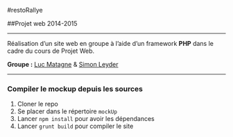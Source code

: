 #restoRallye

##Projet web 2014-2015

***

Réalisation d’un site web en groupe à l’aide d’un framework **PHP** dans le cadre du cours de Projet Web.

**Groupe :** [Luc Matagne](http://luc-matagne.be/Portfolio/) & [Simon Leyder](http://portfolio.simon-leyder.be/)

***

### Compiler le mockup depuis les sources

1. Cloner le repo
1. Se placer dans le répertoire `mockUp`
1. Lancer `npm install` pour avoir les dépendances
1. Lancer `grunt build` pour compiler le site
